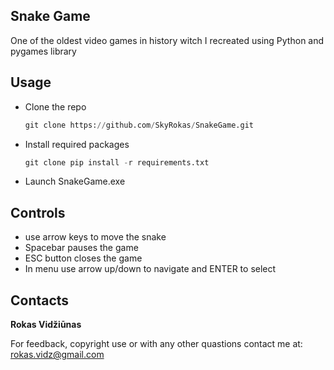 ## Snake Game
One of the oldest video games in history witch I recreated using Python and pygames library
## Usage
* Clone the repo
   ``` python
  git clone https://github.com/SkyRokas/SnakeGame.git
   ```
* Install required packages
   ``` python
  git clone pip install -r requirements.txt
   ```
* Launch SnakeGame.exe

## Controls
* use arrow keys to move the snake
* Spacebar pauses the game
* ESC button closes the game
* In menu use arrow up/down to navigate and ENTER to select

## Contacts
**Rokas Vidžiūnas**   

For feedback, copyright use or with any other quastions contact me at: rokas.vidz@gmail.com
